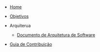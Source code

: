 - [Home](README.md)
- [Objetivos](pages/objetivo.md)


- Arquiterua
    - [Documento de Arquitetura de Software](pages/DocumentoDeArquiteturaDeSoftware.md)

- [Guia de Contribuição](pages/guia.md)
   
